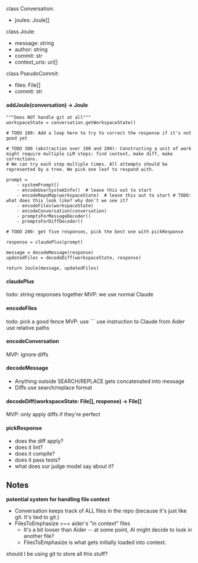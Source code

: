 class Conversation:

- joules: Joule[]

class Joule:

- message: string
- author: string
- commit: str
- context_uris: uri[]

class PseudoCommit:

- files: File[]
- commit: str

#### addJoule(conversation) -> Joule

    """Does NOT handle git at all"""
    workspaceState = conversation.getWorkspaceState()

    # TODO 100: Add a loop here to try to correct the response if it's not good yet

    # TODO 300 (abstraction over 100 and 200): Constructing a unit of work might require multiple LLM steps: find context, make diff, make corrections.
    # We can try each step multiple times. All attempts should be represented by a tree. We pick one leaf to respond with.

    prompt =
        - systemPrompt()
        - encodeUserSystemInfo()  # leave this out to start
        - encodeRepoMap(workspaceState)  # leave this out to start # TODO: what does this look like? why don't we see it?
        - encodeFiles(workspaceState)
        - encodeConversation(conversation)
        - promptsForMessageDecoder()
        - promptsForDiffDecoder()

    # TODO 200: get five responses, pick the best one with pickResponse

    response = claudePlus(prompt)

    message = decodeMessage(response)
    updatedFiles = decodeDiff(workspaceState, response)

    return Joule(message, updatedFiles)

#### claudePlus

todo: string responses together
MVP: we use normal Claude

#### encodeFiles

todo: pick a good fence
MVP: use ```
use instruction to Claude from Aider
use relative paths

#### encodeConversation

MVP: ignore diffs

#### decodeMessage

- Anything outside SEARCH/REPLACE gets concatenated into message
- Diffs use search/replace format

#### decodeDiff(workspaceState: File[], response) -> File[]

MVP: only apply diffs if they're perfect

#### pickResponse

- does the diff apply?
- does it lint?
- does it compile?
- does it pass tests?
- what does our judge model say about it?

## Notes

**potential system for handling file context**

- Conversation keeps track of ALL files in the repo (because it's just like git. It's tied to git.)
- FilesToEmphasize =~= aider's "in context" files
  - It's a bit looser than Aider -- at some point, AI might decide to look in another file?
  - FilesToEmphasize is what gets initially loaded into context.

should I be using git to store all this stuff?
